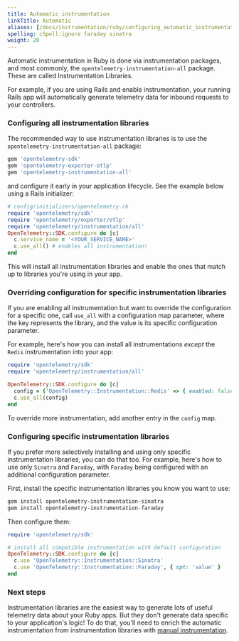 ```yaml
---
title: Automatic instrumentation
linkTitle: Automatic
aliases: [/docs/instrumentation/ruby/configuring_automatic_instrumentation]
spelling: cSpell:ignore faraday sinatra
weight: 20
---
```


Automatic instrumentation in Ruby is done via instrumentation packages, and most
commonly, the `opentelemetry-instrumentation-all` package. These are called
Instrumentation Libraries.

For example, if you are using Rails and enable instrumentation, your running
Rails app will automatically generate telemetry data for inbound requests to
your controllers.

### Configuring all instrumentation libraries

The recommended way to use instrumentation libraries is to use the
`opentelemetry-instrumentation-all` package:

```sh
gem 'opentelemetry-sdk'
gem 'opentelemetry-exporter-otlp'
gem 'opentelemetry-instrumentation-all'
```

and configure it early in your application lifecycle. See the example below
using a Rails initializer:

```ruby
# config/initializers/opentelemetry.rb
require 'opentelemetry/sdk'
require 'opentelemetry/exporter/otlp'
require 'opentelemetry/instrumentation/all'
OpenTelemetry::SDK.configure do |c|
  c.service_name = '<YOUR_SERVICE_NAME>'
  c.use_all() # enables all instrumentation!
end
```

This will install all instrumentation libraries and enable the ones that match
up to libraries you're using in your app.

### Overriding configuration for specific instrumentation libraries

If you are enabling all instrumentation but want to override the configuration
for a specific one, call `use_all` with a configuration map parameter, where the
key represents the library, and the value is its specific configuration
parameter.

For example, here's how you can install all instrumentations _except_ the
`Redis` instrumentation into your app:

```ruby
require 'opentelemetry/sdk'
require 'opentelemetry/instrumentation/all'

OpenTelemetry::SDK.configure do |c|
  config = {'OpenTelemetry::Instrumentation::Redis' => { enabled: false }}
  c.use_all(config)
end
```

To override more instrumentation, add another entry in the `config` map.

### Configuring specific instrumentation libraries

If you prefer more selectively installing and using only specific
instrumentation libraries, you can do that too. For example, here's how to use
only `Sinatra` and `Faraday`, with `Faraday` being configured with an additional
configuration parameter.

First, install the specific instrumentation libraries you know you want to use:

```sh
gem install opentelemetry-instrumentation-sinatra
gem install opentelemetry-instrumentation-faraday
```

Then configure them:

```ruby
require 'opentelemetry/sdk'

# install all compatible instrumentation with default configuration
OpenTelemetry::SDK.configure do |c|
  c.use 'OpenTelemetry::Instrumentation::Sinatra'
  c.use 'OpenTelemetry::Instrumentation::Faraday', { opt: 'value' }
end
```

### Next steps

Instrumentation libraries are the easiest way to generate lots of useful
telemetry data about your Ruby apps. But they don't generate data specific to
your application's logic! To do that, you'll need to enrich the automatic
instrumentation from instrumentation libraries with
[manual instrumentation](../manual).
